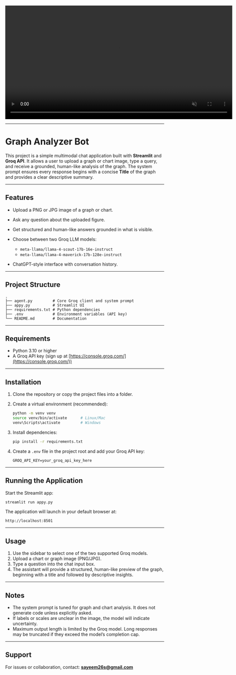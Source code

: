 <p align="center">
  <video src="./Preview%20of%20AI%20Graph%20Analyzer.mp4"
         autoplay
         muted
         loop
         playsinline
         width="720"></video>
</p>

---

# Graph Analyzer Bot

This project is a simple multimodal chat application built with **Streamlit** and **Groq API**.
It allows a user to upload a graph or chart image, type a query, and receive a grounded, human-like analysis of the graph.
The system prompt ensures every response begins with a concise **Title** of the graph and provides a clear descriptive summary.

---

## Features

* Upload a PNG or JPG image of a graph or chart.
* Ask any question about the uploaded figure.
* Get structured and human-like answers grounded in what is visible.
* Choose between two Groq LLM models:

  * `meta-llama/llama-4-scout-17b-16e-instruct`
  * `meta-llama/llama-4-maverick-17b-128e-instruct`
* ChatGPT-style interface with conversation history.

---

## Project Structure

```
.
├── agent.py         # Core Groq client and system prompt
├── appy.py          # Streamlit UI
├── requirements.txt # Python dependencies
├── .env             # Environment variables (API key)
└── README.md        # Documentation
```

---

## Requirements

* Python 3.10 or higher
* A Groq API key (sign up at [https://console.groq.com/](https://console.groq.com/))

---

## Installation

1. Clone the repository or copy the project files into a folder.

2. Create a virtual environment (recommended):

   ```bash
   python -m venv venv
   source venv/bin/activate      # Linux/Mac
   venv\Scripts\activate         # Windows
   ```

3. Install dependencies:

   ```bash
   pip install -r requirements.txt
   ```

4. Create a `.env` file in the project root and add your Groq API key:

   ```
   GROQ_API_KEY=your_groq_api_key_here
   ```

---

## Running the Application

Start the Streamlit app:

```bash
streamlit run appy.py
```

The application will launch in your default browser at:

```
http://localhost:8501
```

---

## Usage

1. Use the sidebar to select one of the two supported Groq models.
2. Upload a chart or graph image (PNG/JPG).
3. Type a question into the chat input box.
4. The assistant will provide a structured, human-like preview of the graph, beginning with a title and followed by descriptive insights.

---

## Notes

* The system prompt is tuned for graph and chart analysis. It does not generate code unless explicitly asked.
* If labels or scales are unclear in the image, the model will indicate uncertainty.
* Maximum output length is limited by the Groq model. Long responses may be truncated if they exceed the model’s completion cap.

---

## Support

For issues or collaboration, contact:
**[sayeem26s@gmail.com](mailto:sayeem26s@gmail.com)**
